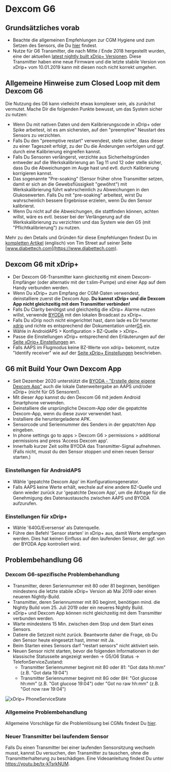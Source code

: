 # Dexcom G6

## Grundsätzliches vorab

-   Beachte die allgemeinen Empfehlungen zur CGM Hygiene und zum Setzen des Sensors, die Du [hier](../Hardware/GeneralCGMRecommendation.md) findest.
-   Nutze für G6 Transmitter, die nach Mitte / Ende 2018 hergestellt wurden,  eine der aktuellen [latest nightly built xDrip+ Versionen](https://github.com/NightscoutFoundation/xDrip/releases). Diese Transmitter haben eine neue Firmware und die letzte stabile Version von xDrip+ vom 10.01.2019 kann mit diesen noch nicht korrekt umgehen.

## Allgemeine Hinweise zum Closed Loop mit dem Dexcom G6

Die Nutzung des G6 kann vielleicht etwas komplexer sein, als zunächst vermutet. Mache Dir die folgenden Punkte bewusst, um das System sicher zu nutzen:

-   Wenn Du mit nativen Daten und dem Kalibrierungscode in xDrip+ oder Spike arbeitest, ist es am sichersten, auf den "preemptive" Neustart des Sensors zu verzichten.
-   Falls Du den "preemptive restart" verwendest, stelle sicher, dass dieser zu einer Tageszeit erfolgt, zu der Du die Änderungen verfolgen und ggf. durch eine Kalibrierung eingreifen kannst.
-   Falls Du Sensoren verlängerst, verzichte aus Sicherheitsgründen entweder auf die Werkskalibrierung an Tag 11 und 12 oder stelle sicher, dass Du die Abweichungen im Auge hast und evtl. durch Kalibrierung korrigieren kannst.
-   Das sogenannte "Pre-soaking" (Sensor früher ohne Transmitter setzen, damit er sich an die Gewebsflüssigkeit "gewöhnt") mit Werkskalibrierung führt wahrscheinlich zu Abweichungen in den Glukosewerten. Falls Du mit "pre-soaking" arbeitest, wirst Du wahrscheinlich bessere Ergebnisse erzielen, wenn Du den Sensor kalibrierst.
-   Wenn Du nicht auf die Abweichungen, die stattfinden können, achten willst, wäre es evtl. besser bei der Verlängerung auf die Werkskalibrierung zu verzichten und das System wie den G5 (mit "Pflichtkalibrierung") zu nutzen.

Mehr zu den Details und Gründen für diese Empfehlungen findest Du im [kompletten Artikel](https://www.diabettech.com/artificial-pancreas/diy-looping-and-cgm/) (englisch) von Tim Street auf seiner Seite [www.diabettech.com](https://www.diabettech.com).

## Dexcom G6 mit xDrip+

-   Der Dexcom G6-Transmitter kann gleichzeitig mit einem Dexcom-Empfänger (oder alternativ mit der t:slim-Pumpe) und einer App auf dem Handy verbunden werden.
-   Wenn Du xDrip+ zum Empfang der CGM-Daten verwendest, deinstalliere zuerst die Dexcom App. **Du kannst xDrip+ und die Dexcom App nicht gleichzeitig mit dem Transmitter verbinden!**
-   Falls Du Clarity benötigst und gleichzeitig die xDrip+ Alarme nutzen willst, verwende [BYODA](../Hardware/DexcomG6#if-using-g6-with-build-your-own-dexcom-app) mit den lokalen Broadcast zu xDrip+.
-   Falls Du xDrip noch nicht eingerichtet hast, dann lade es Dir herunter [xdrip](https://github.com/NightscoutFoundation/xDrip) und richte es entsprechend der Dokumentation unter[G5](../Configuration/xdrip.md)  ein.
-   Wähle in AndroidAPS > Konfiguration > BZ-Quelle > xDrip+.
-   Passe die Einstellungen xDrip+ entsprechend den Erläuterungen auf der [Seite xDrip+ Einstellungen](../Configuration/xdrip.md) an.
-   Falls AAPS im Flugmodus keine BZ-Werte von xdrip+ bekommt, nutze "Identify receiver" wie auf der [Seite xDrip+ Einstellungen](../Configuration/xdrip.md) beschrieben.

## G6 mit Build Your Own Dexcom App

-   Seit Dezember 2020 unterstützt die [BYODA - "Erstelle deine eigene Dexcom App"](https://docs.google.com/forms/d/e/1FAIpQLScD76G0Y-BlL4tZljaFkjlwuqhT83QlFM5v6ZEfO7gCU98iJQ/viewform?fbzx=2196386787609383750&fbclid=IwAR2aL8Cps1s6W8apUVK-gOqgGpA-McMPJj9Y8emf_P0-_gAsmJs6QwAY-o0) auch die lokale Datenweitergabe an AAPS und/oder xDrip+ (nicht für G5 Sensoren!).
-   Mit dieser App kannst du den Dexcom G6 mit jedem Android Smartphone verwenden.
-   Deinstalliere die ursprüngliche Dexcom-App oder die gepatchte Dexcom-App, wenn du diese zuvor verwendet hast.
-   Installiere die heruntergeladene APK.
-   Sensorcode und Seriennummer des Senders in der gepatchten App eingeben.
-   In phone settings go to apps > Dexcom G6 > permissions > additional permissions and press 'Access Dexcom app'.
-   Innerhalb kurzer Zeit sollte BYODA das Transmitter-Signal aufnehmen. (Falls nicht, musst du den Sensor stoppen und einen neuen Sensor starten.)

### Einstellungen für AndroidAPS

-   Wähle 'gepatchte Dexcom App' im Konfigurationsgenerator.
-   Falls AAPS keine Werte erhält, wechsle auf eine andere BZ-Quelle und dann wieder zurück zur 'gepatchte Dexcom App', um die Abfrage für die Genehmigung des Datenaustauschs zwischen AAPS und BYODA aufzurufen.

### Einstellungen für xDrip+

-   Wähle '640G/Eversense' als Datenquelle.
-   Führe den Befehl 'Sensor starten' in xDrip+ aus, damit Werte empfangen werden. Dies hat keinen Einfluss auf den laufenden Sensor, der ggf. von der BYODA App kontroliert wird.

## Problembehandlung G6

### Dexcom G6-spezifische Problembehandlung

-   Transmitter, deren Seriennummer mit 80 oder 81 beginnen, benötigen mindestens die letzte stabile xDrip+ Version ab Mai 2019 oder einen neueren Nightly-Build.
-   Transmitter, deren Seriennummer mit 8G beginnt, benötigen mind. die Nightly Build vom 25. Juli 2019 oder ein neueres Nightly Build.
-   xDrip+ und Dexcom App können nicht gleichzeitig mit dem Transmitter verbunden werden.
-   Warte mindestens 15 Min. zwischen dem Stop und dem Start eines Sensors.
-   Datiere die Setzzeit nicht zurück. Beantworte daher die Frage, ob Du den Sensor heute eingesetzt hast, immer mit Ja.
-   Beim Starten eines Sensors darf "restart sensors" nicht aktiviert sein.
-   Neuen Sensor nicht starten, bevor die folgenden Informationen in der klassische Statusseite angezeigt werden -> G5/G6 Status -> TelefonServiceZustand:
    -   Transmitter Seriennummer beginnt mit 80 oder 81: "Got data hh:mm" (z.B. "Got data 19:04")
    -   Transmitter Seriennummer beginnt mit 8G oder 8H: "Got glucose hh:mm" (z.B. "Got glucose 19:04") oder "Got no raw hh:mm" (z.B. "Got now raw 19:04")

![xDrip+ PhoneServiceState](../images/xDrip_Dexcom_PhoneServiceState.png)

### Allgemeine Problembehandlung

Allgemeine Vorschläge für die Problemlösung bei CGMs findest Du [hier](./GeneralCGMRecommendation#troubleshooting).

### Neuer Transmitter bei laufendem Sensor

Falls Du einen Transmitter bei einer laufenden Sensorsitzung wechseln musst, kannst Du versuchen, den Transmitter zu tauschen, ohne die Transmitterhalterung zu beschädigen. Eine Videoanleitung findest Du unter <https://youtu.be/tx-kTsrkNUM>.
